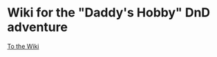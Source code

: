 # Wiki for the "Daddy's Hobby" DnD adventure

[To the Wiki](https://github.com/joostdecock/daddyshobby/wiki)
